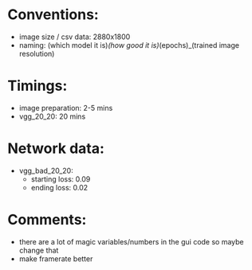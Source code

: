# Conventions: 
- image size / csv data: 2880x1800
- naming: (which model it is)_(how good it is)_(epochs)_(trained image resolution)

# Timings: 
- image preparation: 2-5 mins
- vgg_20_20: 20 mins

# Network data: 
- vgg_bad_20_20: 
    - starting loss: 0.09
    - ending loss: 0.02

# Comments: 
- there are a lot of magic variables/numbers in the gui code so maybe change that
- make framerate better